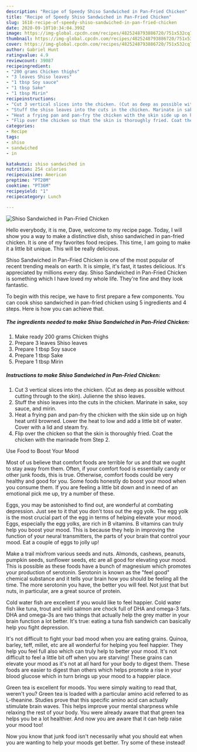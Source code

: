 ```yaml
---
description: "Recipe of Speedy Shiso Sandwiched in Pan-Fried Chicken"
title: "Recipe of Speedy Shiso Sandwiched in Pan-Fried Chicken"
slug: 1618-recipe-of-speedy-shiso-sandwiched-in-pan-fried-chicken
date: 2020-09-10T10:34:04.399Z
image: https://img-global.cpcdn.com/recipes/4825248793886720/751x532cq70/shiso-sandwiched-in-pan-fried-chicken-recipe-main-photo.jpg
thumbnail: https://img-global.cpcdn.com/recipes/4825248793886720/751x532cq70/shiso-sandwiched-in-pan-fried-chicken-recipe-main-photo.jpg
cover: https://img-global.cpcdn.com/recipes/4825248793886720/751x532cq70/shiso-sandwiched-in-pan-fried-chicken-recipe-main-photo.jpg
author: Gabriel Hunt
ratingvalue: 4.9
reviewcount: 39087
recipeingredient:
- "200 grams Chicken thighs"
- "3 leaves Shiso leaves"
- "1 tbsp Soy sauce"
- "1 tbsp Sake"
- "1 tbsp Mirin"
recipeinstructions:
- "Cut 3 vertical slices into the chicken. (Cut as deep as possible without cutting through to the skin). Julienne the shiso leaves."
- "Stuff the shiso leaves into the cuts in the chicken. Marinate in sake, soy sauce, and mirin."
- "Heat a frying pan and pan-fry the chicken with the skin side up on high heat until browned. Lower the heat to low and add a little bit of water. Cover with a lid and steam fry."
- "Flip over the chicken so that the skin is thoroughly fried. Coat the chicken with the marinade from Step 2."
categories:
- Recipe
tags:
- shiso
- sandwiched
- in

katakunci: shiso sandwiched in 
nutrition: 254 calories
recipecuisine: American
preptime: "PT20M"
cooktime: "PT36M"
recipeyield: "1"
recipecategory: Lunch

---
```



![Shiso Sandwiched in Pan-Fried Chicken](https://img-global.cpcdn.com/recipes/4825248793886720/751x532cq70/shiso-sandwiched-in-pan-fried-chicken-recipe-main-photo.jpg)

Hello everybody, it is me, Dave, welcome to my recipe page. Today, I will show you a way to make a distinctive dish, shiso sandwiched in pan-fried chicken. It is one of my favorites food recipes. This time, I am going to make it a little bit unique. This will be really delicious.

Shiso Sandwiched in Pan-Fried Chicken is one of the most popular of recent trending meals on earth. It is simple, it's fast, it tastes delicious. It's appreciated by millions every day. Shiso Sandwiched in Pan-Fried Chicken is something which I have loved my whole life. They're fine and they look fantastic.




To begin with this recipe, we have to first prepare a few components. You can cook shiso sandwiched in pan-fried chicken using 5 ingredients and 4 steps. Here is how you can achieve that.

<!--inarticleads1-->

##### The ingredients needed to make Shiso Sandwiched in Pan-Fried Chicken:

1. Make ready 200 grams Chicken thighs
1. Prepare 3 leaves Shiso leaves
1. Prepare 1 tbsp Soy sauce
1. Prepare 1 tbsp Sake
1. Prepare 1 tbsp Mirin




<!--inarticleads2-->

##### Instructions to make Shiso Sandwiched in Pan-Fried Chicken:

1. Cut 3 vertical slices into the chicken. (Cut as deep as possible without cutting through to the skin). Julienne the shiso leaves.
1. Stuff the shiso leaves into the cuts in the chicken. Marinate in sake, soy sauce, and mirin.
1. Heat a frying pan and pan-fry the chicken with the skin side up on high heat until browned. Lower the heat to low and add a little bit of water. Cover with a lid and steam fry.
1. Flip over the chicken so that the skin is thoroughly fried. Coat the chicken with the marinade from Step 2.




Use Food to Boost Your Mood


Most of us believe that comfort foods are terrible for us and that we ought to stay away from them. Often, if your comfort food is essentially candy or other junk foods, this is true. Otherwise, comfort foods could be very healthy and good for you. Some foods honestly do boost your mood when you consume them. If you are feeling a little bit down and in need of an emotional pick me up, try a number of these.

Eggs, you may be astonished to find out, are wonderful at combating depression. Just see to it that you don't toss out the egg yolk. The egg yolk is the most crucial part of the egg in terms of helping elevate your mood. Eggs, especially the egg yolks, are rich in B vitamins. B vitamins can truly help you boost your mood. This is because they help in improving the function of your neural transmitters, the parts of your brain that control your mood. Eat a couple of eggs to jolly up!

Make a trail mixfrom various seeds and nuts. Almonds, cashews, peanuts, pumpkin seeds, sunflower seeds, etc are all good for elevating your mood. This is possible as these foods have a bunch of magnesium which promotes your production of serotonin. Serotonin is known as the "feel good" chemical substance and it tells your brain how you should be feeling all the time. The more serotonin you have, the better you will feel. Not just that but nuts, in particular, are a great source of protein.

Cold water fish are excellent if you would like to feel happier. Cold water fish like tuna, trout and wild salmon are chock full of DHA and omega-3 fats. DHA and omega-3s are two things that actually help the grey matter in your brain function a lot better. It's true: eating a tuna fish sandwich can basically help you fight depression. 

It's not difficult to fight your bad mood when you are eating grains. Quinoa, barley, teff, millet, etc are all wonderful for helping you feel happier. They help you feel full also which can truly help to better your mood. It's not difficult to feel a little bit off when you are starving! These grains can elevate your mood as it's not at all hard for your body to digest them. These foods are easier to digest than others which helps promote a rise in your blood glucose which in turn brings up your mood to a happier place.

Green tea is excellent for moods. You were simply waiting to read that, weren't you? Green tea is loaded with a particular amino acid referred to as L-theanine. Studies prove that this specific amino acid can actually stimulate brain waves. This helps improve your mental sharpness while relaxing the rest of your body. You were already aware that that green tea helps you be a lot healthier. And now you are aware that it can help raise your mood too!

Now you know that junk food isn't necessarily what you should eat when you are wanting to help your moods get better. Try some of these instead!

